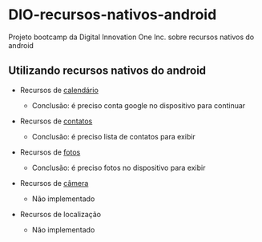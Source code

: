 # DIO-recursos-nativos-android

Projeto bootcamp da Digital Innovation One Inc. sobre recursos nativos do android

## Utilizando recursos nativos do android

- Recursos de [calendário](https://github.com/NeiTDutra/DIO-recursos-nativos-android/tree/main/agenda)
    
    - Conclusão: é preciso conta google no dispositivo para continuar

- Recursos de [contatos](https://github.com/NeiTDutra/DIO-recursos-nativos-android/tree/main/Contatos)

    - Conclusão: é preciso lista de contatos para exibir

- Recursos de [fotos](https://github.com/NeiTDutra/DIO-recursos-nativos-android/tree/main/Fotos)

    - Conclusão: é preciso fotos no dispositivo para exibir

- Recursos de [câmera](https://github.com/NeiTDutra/DIO-recursos-nativos-android/tree/main/Fotos)

    - Não implementado

- Recursos de localização

    - Não implementado
